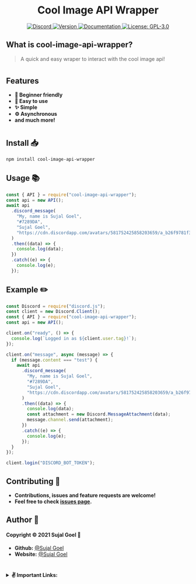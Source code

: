 <h1 align="center">Cool Image API Wrapper</h1>
<p align="center">
  <a href="https://discord.gg/pXeUpehMfb" target="_blank">
    <img alt="Discord" src="https://img.shields.io/badge/Support-Click%20here-7289d9?style=flat-square&logo=discord">
  </a>
  <a href="https://www.npmjs.com/package/cool-image-api-wrapper" target="_blank">
    <img alt="Version" src="https://img.shields.io/npm/v/cool-image-api-wrapper.svg?style=flat-square">
  </a>
  <a href="https://cool-img-api.js.org" target="_blank">
    <img alt="Documentation" src="https://img.shields.io/badge/Documentation-yes-brightgreen.svg?style=flat-square" />
  </a>
  <a href="https://github.com/sujalgoel/cool-image-api-wrapper/blob/master/LICENSE" target="_blank">
    <img alt="License: GPL-3.0" src="https://img.shields.io/github/license/sujalgoel/cool-image-api-wrapper?style=flat-square" />
  </a>
</p>

## What is cool-image-api-wrapper?

> A quick and easy wraper to interact with the cool image api!

#

## Features

- **🧑 Beginner friendly**
- **🎉 Easy to use**
- **✨ Simple**
- **⚙️ Asynchronous**
- **and much more!**

#

## Install 📥

```sh
npm install cool-image-api-wrapper
```

## Usage 📚

```js
const { API } = require("cool-image-api-wrapper");
const api = new API();
await api
  .discord_message(
    "My, name is Sujal Goel",
    "#7289DA",
    "Sujal Goel",
    "https://cdn.discordapp.com/avatars/581752425858203659/a_b26f9781f3b0300177ab1f3af6190a52.png"
  )
  .then((data) => {
    console.log(data);
  })
  .catch((e) => {
    console.log(e);
  });
```

## Example ✏️

```js
const Discord = require("discord.js");
const client = new Discord.Client();
const { API } = require("cool-image-api-wrapper");
const api = new API();

client.on("ready", () => {
  console.log(`Logged in as ${client.user.tag}!`);
});

client.on("message", async (message) => {
  if (message.content === "test") {
    await api
      .discord_message(
        "My, name is Sujal Goel",
        "#7289DA",
        "Sujal Goel",
        "https://cdn.discordapp.com/avatars/581752425858203659/a_b26f9781f3b0300177ab1f3af6190a52.png"
      )
      .then((data) => {
        console.log(data);
        const attachment = new Discord.MessageAttachment(data);
        message.channel.send(attachment);
      })
      .catch((e) => {
        console.log(e);
      });
  }
});

client.login("DISCORD_BOT_TOKEN");
```

## Contributing 🤝

- **Contributions, issues and feature requests are welcome!**
- **Feel free to check [issues page](https://github.com/sujalgoel/cool-image-api-wrapper/issues).**

## Author 💖

#### **Copyright © 2021 Sujal Goel** 👤

- **Github:** [@Sujal Goel](https://github.com/sujalgoel)
- **Website:** [@Sujal Goel](https://sujalgoel.ml)

#

<details>
<summary style="font-weight:bold">✌ Important Links:</summary>

- 📚 **[Documentation](https://cool-img-api.js.org)**

- ❔ **[Support](https://discord.gg/pXeUpehMfb)**

- 📂 **[NPM](https://npmjs.com/cool-image-api-wrapper)**

</details>
